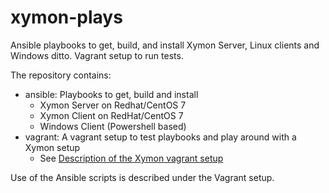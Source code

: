 # xymon-plays
Ansible playbooks to get, build, and install Xymon Server, Linux clients and Windows ditto. Vagrant setup to run tests.

The repository contains:
- ansible:  Playbooks to get, build and install
  - Xymon Server on Redhat/CentOS 7
  - Xymon Client on RedHat/CentOS 7
  - Windows Client (Powershell based)
- vagrant: A vagrant setup to test playbooks and play around with a Xymon setup
  - See [Description of the Xymon vagrant setup](vagrant/README.md)

Use of the Ansible scripts is described under the Vagrant setup.
